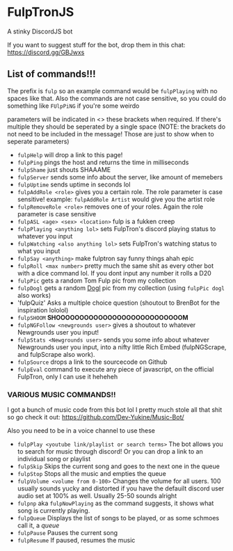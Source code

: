 # FulpTronJS
A stinky DiscordJS bot

If you want to suggest stuff for the bot, drop them in this chat: https://discord.gg/GBJwxs

## List of commands!!!
The prefix is `fulp` so an example command would be `fulpPlaying` with no spaces like that. Also the commands are not case sensitive, so you could do something like `FUlpPiNG` if you're some weirdo

parameters will be indicated in <> these brackets when required. If there's multiple they should be seperated by a single space (NOTE: the brackets do not need to be included in the message! Those are just to show when to seperate parameters)

- `fulpHelp` will drop a link to this page!
- `fulpPing` pings the host and returns the time in milliseconds
- `fulpShame` just shouts SHAAAME
- `fulpServer` sends some info about the server, like amount of memebers
- `fulpUptime` sends uptime in seconds lol
- `fulpAddRole <role>` gives you a certain role. The role parameter is case sensitive! example: `fulpAddRole Artist` would give you the artist role
- `fulpRemoveRole <role>` removes one of your roles. Again the role parameter is case sensitive
- `fulpASL <age> <sex> <location>` fulp is a fukken creep
- `fulpPlaying <anything lol>` sets FulpTron's discord playing status to whatever you input
- `fulpWatching <also anything lol>` sets FulpTron's watching status to what you input
- `fulpSay <anything>` make fulptron say funny things ahah epic
- `fulpRoll <max number>` pretty much the same shit as every other bot with a dice command lol. If you dont input any number it rolls a D20
- `fulpPic` gets a random Tom Fulp pic from my collection
- `fulpDogl` gets a random [Dogl](https://doggenhausen.newgrounds.com) pic from my collection (using `fulpPic dogl` also works)
- 'fulpQuiz' Asks a multiple choice question (shoutout to BrenBot for the inspiration lololol)
- `fulpSHOOM` **SHOOOOOOOOOOOOOOOOOOOOOOOOOOOM**
- `fulpNGFollow <newgrounds user>` gives a shoutout to whatever Newgrounds user you input!
- `fulpStats <Newgrounds user>` sends you some info about whatever Newgrounds user you input, into a nifty little Rich Embed (fulpNGScrape, and fulpScrape also work).
- `fulpSource` drops a link to the sourcecode on Github
- `fulpEval` command to execute any piece of javascript, on the official FulpTron, only I can use it heheheh

### VARIOUS MUSIC COMMANDS!!
I got a bunch of music code from this bot lol I pretty much stole all that shit so go check it out: https://github.com/Dev-Yukine/Music-Bot/

Also you need to be in a voice channel to use these

- `fulpPlay <youtube link/playlist or search terms>` The bot allows you to search for music through discord! Or you can drop a link to an individual song or playlist
- `fulpSkip` Skips the current song and goes to the next one in the queue
- `fulpStop` Stops all the music and empties the queue
- `fulpVolume <volume from 0-100>` Changes the volume for all users. 100 usually sounds yucky and distorted if you have the defauilt discord user audio set at 100% as well. Usually 25-50 sounds alright
- `fulpnp` aka `fulpNowPlaying` as the command suggests, it shows what song is currently playing.
- `fulpQueue` Displays the list of songs to be played, or as some schmoes call it, a *queue*
- `fulpPause` Pauses the current song
- `fulpResume` If paused, resumes the music

